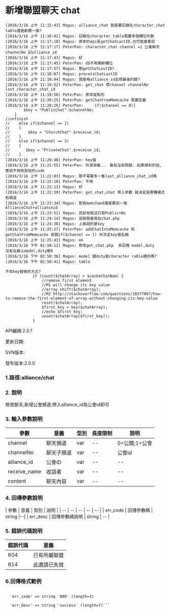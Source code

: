 # 新增聯盟聊天 chat



```
[2016/3/16 上午 11:15:43] Magus: alliance_chat 我是要記錄在character_chat table還是新開一張?
[2016/3/16 上午 11:16:41] Magus: 記錄在character_table需要多個欄位判斷
[2016/3/16 上午 11:17:10] Magus: 原本的api有getChatLastID,也可能會衝突
[2016/3/16 上午 11:17:17] PeterPan: character_chat channel =1 公會聊天 channelNo 記alliance_id
[2016/3/16 上午 11:17:43] Magus: 好
[2016/3/16 上午 11:17:45] PeterPan: db不用開新欄位
[2016/3/16 上午 11:17:57] Magus: 那getChatLastID?
[2016/3/16 上午 11:18:07] Magus: processChatLastID
[2016/3/16 上午 11:18:44] Magus: 我是用alliance_id去撈最後的嬤?
[2016/3/16 上午 11:19:52] PeterPan: get_chat 帶channel channelNo last_character_chat_id
[2016/3/16 上午 11:19:56] PeterPan: 原本就有的
[2016/3/16 上午 11:20:25] PeterPan: getChatFromMemcache 需要定義
[2016/3/16 上午 11:20:26] PeterPan:     if($channel == 0){ 
        $key = "PublicChat".$channelNo;
    }
//unfinish    
//    else if($channel == 1)
//    {
//        $key = "ChurchChat".$receive_id;
//    }
//    else if($channel == 2)
//    {
//       $key = "PrivateChat".$receive_id;
//    }
[2016/3/16 上午 11:20:40] PeterPan: key值
[2016/3/16 上午 11:21:55] PeterPan: 你測測看... 看有沒有問題. 如果順利的話,應該不用改其他的code
[2016/3/16 上午 11:22:03] Magus: 那不需要多一隻last_alliance_chat_id嗎
[2016/3/16 上午 11:22:10] PeterPan: 不用
[2016/3/16 上午 11:22:13] Magus: 好
[2016/3/16 上午 11:22:39] PeterPan: get_chat,chat 帶入參數 就決定是哪種模式 和頻道
[2016/3/16 上午 11:23:34] Magus: 那我memchaed還是要加一個AllianceChat+allianceid
[2016/3/16 上午 11:23:51] Magus: 目前他寫法只有Public+No
[2016/3/16 上午 11:24:14] Magus: 這個我會寫在chat.php
[2016/3/16 上午 11:24:38] Magus: 上面說的是key
[2016/3/16 上午 11:25:27] PeterPan: addChatIntoMemcache 和 getChatFromMemcache 有關if($channel == 1) 你決定key值名稱
[2016/3/16 上午 11:25:43] Magus: ok
[2016/3/16 下午 02:50:12] Magus: 修改get_chat.php  多回傳 model,duty
沒有在線上model,duty都0
[2016/3/16 下午 02:50:36] Magus: model 跟duty是character rable裡的嗎?
[2016/3/16 下午 02:50:41] Magus: table
```

```
不改key替換的方式?
            if (count($chatArray) > $cacheChatNum) {
                //remove first element
                //M1 will change its key value
                //array_shift($chatArray);
                //M2 http://stackoverflow.com/questions/18577087/how-to-remove-the-first-element-of-array-without-changing-its-key-value
                reset($chatArray);
                $first_key = key($chatArray);
                //echo $first_key;
                unset($chatArray[$first_key]);
            }
```






API編碼:2.0.?





更新日期:

> 

SVN版本:

> 

發布版本:2.0.0
### 1.路徑:alliance/chat

### 2. 說明
修改聊天,新增公會頻道,帶入alliance_id為公會id即可
### 3. 輸入參數說明
| 參數 | 意義 | 型別 |長度限制| 說明 |
| -- | -- | -- | -- | -- |
|channel |聊天頻道|var|--|0=公開;1=公會|
|channelNo|聊天子頻道|var|--|公會id|
|alliance_id|公會ID|var|--|--|
|receive_name|收話者|var|--|--|
|content|聊天內容|var|--|--|




### 4. 回傳參數說明
| 參數 | 意義 | 型別 | 說明 |
| -- | -- | -- | -- | -- |
| err_code | 回傳參數碼 | string |--|
| err_desc | 回傳參數碼說明 | string | -- |




### 5. 錯誤代碼說明
|錯誤代碼|意義|
|--|--|
|604|已有所屬聯盟|
|614|此邀請已失效|

### 6.回傳格式範例

```array (size=2)

  'err_code' => string '000' (length=3)
  
  'err_desc' => string 'success' (length=7)```


